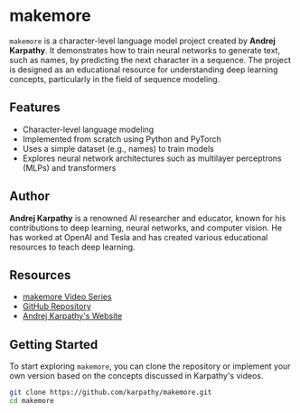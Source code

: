 # makemore

`makemore` is a character-level language model project created by **Andrej Karpathy**. It demonstrates how to train neural networks to generate text, such as names, by predicting the next character in a sequence. The project is designed as an educational resource for understanding deep learning concepts, particularly in the field of sequence modeling.

## Features

- Character-level language modeling
- Implemented from scratch using Python and PyTorch
- Uses a simple dataset (e.g., names) to train models
- Explores neural network architectures such as multilayer perceptrons (MLPs) and transformers

## Author

**Andrej Karpathy** is a renowned AI researcher and educator, known for his contributions to deep learning, neural networks, and computer vision. He has worked at OpenAI and Tesla and has created various educational resources to teach deep learning.

## Resources

- [makemore Video Series](https://www.youtube.com/@karpathy)
- [GitHub Repository](https://github.com/karpathy/makemore)
- [Andrej Karpathy's Website](https://karpathy.ai)

## Getting Started

To start exploring `makemore`, you can clone the repository or implement your own version based on the concepts discussed in Karpathy's videos.

```bash
git clone https://github.com/karpathy/makemore.git
cd makemore
```

